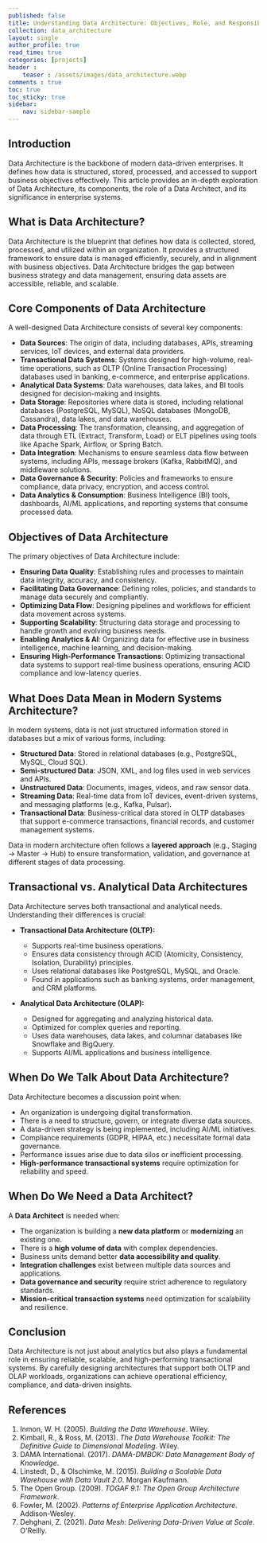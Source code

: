 ```yaml
---
published: false
title: Understanding Data Architecture: Objectives, Role, and Responsibilities
collection: data_architecture
layout: single
author_profile: true
read_time: true
categories: [projects]
header :
    teaser : /assets/images/data_architecture.webp
comments : true
toc: true
toc_sticky: true
sidebar:
    nav: sidebar-sample
---
```



## Introduction
Data Architecture is the backbone of modern data-driven enterprises. It defines how data is structured, stored, processed, and accessed to support business objectives effectively. This article provides an in-depth exploration of Data Architecture, its components, the role of a Data Architect, and its significance in enterprise systems.

## What is Data Architecture?
Data Architecture is the blueprint that defines how data is collected, stored, processed, and utilized within an organization. It provides a structured framework to ensure data is managed efficiently, securely, and in alignment with business objectives. Data Architecture bridges the gap between business strategy and data management, ensuring data assets are accessible, reliable, and scalable.

## Core Components of Data Architecture
A well-designed Data Architecture consists of several key components:

- **Data Sources**: The origin of data, including databases, APIs, streaming services, IoT devices, and external data providers.
- **Transactional Data Systems**: Systems designed for high-volume, real-time operations, such as OLTP (Online Transaction Processing) databases used in banking, e-commerce, and enterprise applications.
- **Analytical Data Systems**: Data warehouses, data lakes, and BI tools designed for decision-making and insights.
- **Data Storage**: Repositories where data is stored, including relational databases (PostgreSQL, MySQL), NoSQL databases (MongoDB, Cassandra), data lakes, and data warehouses.
- **Data Processing**: The transformation, cleansing, and aggregation of data through ETL (Extract, Transform, Load) or ELT pipelines using tools like Apache Spark, Airflow, or Spring Batch.
- **Data Integration**: Mechanisms to ensure seamless data flow between systems, including APIs, message brokers (Kafka, RabbitMQ), and middleware solutions.
- **Data Governance & Security**: Policies and frameworks to ensure compliance, data privacy, encryption, and access control.
- **Data Analytics & Consumption**: Business Intelligence (BI) tools, dashboards, AI/ML applications, and reporting systems that consume processed data.

## Objectives of Data Architecture
The primary objectives of Data Architecture include:

- **Ensuring Data Quality**: Establishing rules and processes to maintain data integrity, accuracy, and consistency.
- **Facilitating Data Governance**: Defining roles, policies, and standards to manage data securely and compliantly.
- **Optimizing Data Flow**: Designing pipelines and workflows for efficient data movement across systems.
- **Supporting Scalability**: Structuring data storage and processing to handle growth and evolving business needs.
- **Enabling Analytics & AI**: Organizing data for effective use in business intelligence, machine learning, and decision-making.
- **Ensuring High-Performance Transactions**: Optimizing transactional data systems to support real-time business operations, ensuring ACID compliance and low-latency queries.

## What Does Data Mean in Modern Systems Architecture?
In modern systems, data is not just structured information stored in databases but a mix of various forms, including:

- **Structured Data**: Stored in relational databases (e.g., PostgreSQL, MySQL, Cloud SQL).
- **Semi-structured Data**: JSON, XML, and log files used in web services and APIs.
- **Unstructured Data**: Documents, images, videos, and raw sensor data.
- **Streaming Data**: Real-time data from IoT devices, event-driven systems, and messaging platforms (e.g., Kafka, Pulsar).
- **Transactional Data**: Business-critical data stored in OLTP databases that support e-commerce transactions, financial records, and customer management systems.

Data in modern architecture often follows a **layered approach** (e.g., Staging → Master → Hub) to ensure transformation, validation, and governance at different stages of data processing.

## Transactional vs. Analytical Data Architectures
Data Architecture serves both transactional and analytical needs. Understanding their differences is crucial:

- **Transactional Data Architecture (OLTP):**
  - Supports real-time business operations.
  - Ensures data consistency through ACID (Atomicity, Consistency, Isolation, Durability) principles.
  - Uses relational databases like PostgreSQL, MySQL, and Oracle.
  - Found in applications such as banking systems, order management, and CRM platforms.

- **Analytical Data Architecture (OLAP):**
  - Designed for aggregating and analyzing historical data.
  - Optimized for complex queries and reporting.
  - Uses data warehouses, data lakes, and columnar databases like Snowflake and BigQuery.
  - Supports AI/ML applications and business intelligence.

## When Do We Talk About Data Architecture?
Data Architecture becomes a discussion point when:

- An organization is undergoing digital transformation.
- There is a need to structure, govern, or integrate diverse data sources.
- A data-driven strategy is being implemented, including AI/ML initiatives.
- Compliance requirements (GDPR, HIPAA, etc.) necessitate formal data governance.
- Performance issues arise due to data silos or inefficient processing.
- **High-performance transactional systems** require optimization for reliability and speed.

## When Do We Need a Data Architect?
A **Data Architect** is needed when:

- The organization is building a **new data platform** or **modernizing** an existing one.
- There is a **high volume of data** with complex dependencies.
- Business units demand better **data accessibility and quality**.
- **Integration challenges** exist between multiple data sources and applications.
- **Data governance and security** require strict adherence to regulatory standards.
- **Mission-critical transaction systems** need optimization for scalability and resilience.

## Conclusion
Data Architecture is not just about analytics but also plays a fundamental role in ensuring reliable, scalable, and high-performing transactional systems. By carefully designing architectures that support both OLTP and OLAP workloads, organizations can achieve operational efficiency, compliance, and data-driven insights.

## References

1. Inmon, W. H. (2005). *Building the Data Warehouse*. Wiley.
2. Kimball, R., & Ross, M. (2013). *The Data Warehouse Toolkit: The Definitive Guide to Dimensional Modeling*. Wiley.
3. DAMA International. (2017). *DAMA-DMBOK: Data Management Body of Knowledge*.
4. Linstedt, D., & Olschimke, M. (2015). *Building a Scalable Data Warehouse with Data Vault 2.0*. Morgan Kaufmann.
5. The Open Group. (2009). *TOGAF 9.1: The Open Group Architecture Framework*.
6. Fowler, M. (2002). *Patterns of Enterprise Application Architecture*. Addison-Wesley.
7. Dehghani, Z. (2021). *Data Mesh: Delivering Data-Driven Value at Scale*. O'Reilly.





